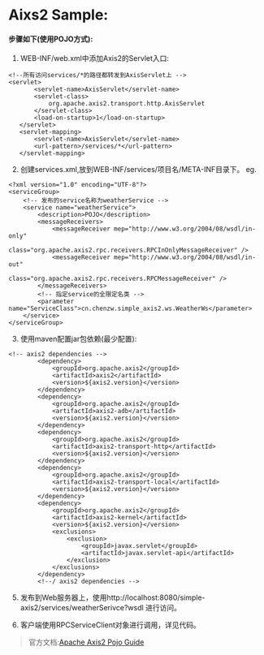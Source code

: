 ﻿# Aixs2 Sample:
#### 步骤如下(使用POJO方式):
1. WEB-INF/web.xml中添加Axis2的Servlet入口:
```
<!--所有访问services/*的路径都转发到AxisServlet上 -->
<servlet>
       <servlet-name>AxisServlet</servlet-name>
       <servlet-class>
           org.apache.axis2.transport.http.AxisServlet
       </servlet-class>
       <load-on-startup>1</load-on-startup>
   </servlet>
   <servlet-mapping>
       <servlet-name>AxisServlet</servlet-name>
       <url-pattern>/services/*</url-pattern>
   </servlet-mapping>
```

2. 创建services.xml,放到WEB-INF/services/项目名/META-INF目录下。
eg. 
```
<?xml version="1.0" encoding="UTF-8"?>
<serviceGroup>
	<!-- 发布的service名称为weatherService -->
	<service name="weatherService">
		<description>POJO</description>
		<messageReceivers>
			<messageReceiver mep="http://www.w3.org/2004/08/wsdl/in-only"
				class="org.apache.axis2.rpc.receivers.RPCInOnlyMessageReceiver" />
			<messageReceiver mep="http://www.w3.org/2004/08/wsdl/in-out"
				class="org.apache.axis2.rpc.receivers.RPCMessageReceiver" />
		</messageReceivers>
		<!-- 指定service的全限定名类 -->
		<parameter name="ServiceClass">cn.chenzw.simple_axis2.ws.WeatherWs</parameter>
	</service>
</serviceGroup>
```

3. 使用maven配置jar包依赖(最少配置):
```
<!-- axis2 dependencies -->
		<dependency>
			<groupId>org.apache.axis2</groupId>
			<artifactId>axis2</artifactId>
			<version>${axis2.version}</version>
		</dependency>
		<dependency>
			<groupId>org.apache.axis2</groupId>
			<artifactId>axis2-adb</artifactId>
			<version>${axis2.version}</version>
		</dependency>
		<dependency>
			<groupId>org.apache.axis2</groupId>
			<artifactId>axis2-transport-http</artifactId>
			<version>${axis2.version}</version>
		</dependency>
		<dependency>
			<groupId>org.apache.axis2</groupId>
			<artifactId>axis2-transport-local</artifactId>
			<version>${axis2.version}</version>
		</dependency>
		<dependency>
			<groupId>org.apache.axis2</groupId>
			<artifactId>axis2-kernel</artifactId>
			<version>${axis2.version}</version>
			<exclusions>
				<exclusion>
					<groupId>javax.servlet</groupId>
					<artifactId>javax.servlet-api</artifactId>
				</exclusion>
			</exclusions>
		</dependency>
		<!--/ axis2 dependencies -->
```

5. 发布到Web服务器上，使用http://localhost:8080/simple-axis2/services/weatherSerivce?wsdl 进行访问。

4. 客户端使用RPCServiceClient对象进行调用，详见代码。

>官方文档:[Apache Axis2 Pojo Guide](http://axis.apache.org/axis2/java/core/docs/pojoguide.html)
